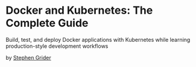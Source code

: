 # Docker and Kubernetes: The Complete Guide

Build, test, and deploy Docker applications with Kubernetes while learning production-style development workflows

by [Stephen Grider](https://www.udemy.com/course/docker-and-kubernetes-the-complete-guide/)
